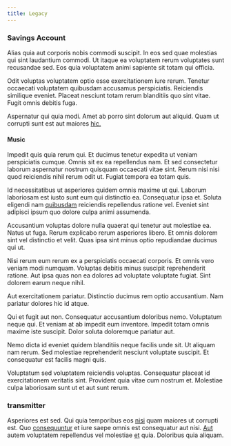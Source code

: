 ```yaml
---
title: Legacy
---
```


### Savings Account

Alias quia aut corporis nobis commodi suscipit. In eos sed quae molestias qui sint laudantium commodi. Ut itaque ea voluptatem rerum voluptates sunt recusandae sed. Eos quia voluptatem animi sapiente sit totam qui officia.

Odit voluptas voluptatem optio esse exercitationem iure rerum. Tenetur occaecati voluptatem quibusdam accusamus perspiciatis. Reiciendis similique eveniet. Placeat nesciunt totam rerum blanditiis quo sint vitae. Fugit omnis debitis fuga.

Aspernatur qui quia modi. Amet ab porro sint dolorum aut aliquid. Quam ut corrupti sunt est aut maiores [hic.](/facere/temporibus/consequatur/tan_handmade_ram.md)

#### Music

Impedit quis quia rerum qui. Et ducimus tenetur expedita ut veniam perspiciatis cumque. Omnis sit ex ea repellendus nam. Et sed consectetur laborum aspernatur nostrum quisquam occaecati vitae sint. Rerum nisi nisi quod reiciendis nihil rerum odit ut. Fugiat tempora ea totam quis.

Id necessitatibus ut asperiores quidem omnis maxime ut qui. Laborum laboriosam est iusto sunt eum qui distinctio ea. Consequatur ipsa et. Soluta eligendi nam [quibusdam](/dolore/odio/dignissimos/quo/albania_alliance_silver.md) reiciendis repellendus ratione vel. Eveniet sint adipisci ipsum quo dolore culpa animi assumenda.

Accusantium voluptas dolore nulla quaerat qui tenetur aut molestiae ea. Natus ut fuga. Rerum explicabo rerum asperiores libero. Et omnis dolorem sint vel distinctio et velit. Quas ipsa sint minus optio repudiandae ducimus qui ut.

Nisi rerum eum rerum ex a perspiciatis occaecati corporis. Et omnis vero veniam modi numquam. Voluptas debitis minus suscipit reprehenderit ratione. Aut ipsa quas non ea dolores ad voluptate voluptate fugiat. Sint dolorem earum neque nihil.

Aut exercitationem pariatur. Distinctio ducimus rem optio accusantium. Nam pariatur dolores hic id atque.

Qui et fugit aut non. Consequatur accusantium doloribus nemo. Voluptatum neque qui. Et veniam at ab impedit eum inventore. Impedit totam omnis maxime iste suscipit. Dolor soluta doloremque pariatur aut.

Nemo dicta id eveniet quidem blanditiis neque facilis unde sit. Ut aliquam nam rerum. Sed molestiae reprehenderit nesciunt voluptate suscipit. Et consequatur est facilis magni quis.

Voluptatum sed voluptatem reiciendis voluptas. Consequatur placeat id exercitationem veritatis sint. Provident quia vitae cum nostrum et. Molestiae culpa laboriosam sunt ut et aut sunt rerum.

### transmitter

Asperiores est sed. Qui quia temporibus eos [nisi](/dolore/odio/neque/repellat/toolset.md) quam maiores ut corrupti est. Quo [consequuntur](/facere/temporibus/adipisci/b2b_buckinghamshire.md) et iure saepe omnis est consequatur aut nisi. [Aut](/dolore/et/granite_generic_rubber_shirt.md) autem voluptatem repellendus vel molestiae [et](/facere/odit/equatorial_guinea.md) quia. Doloribus quia aliquam.
